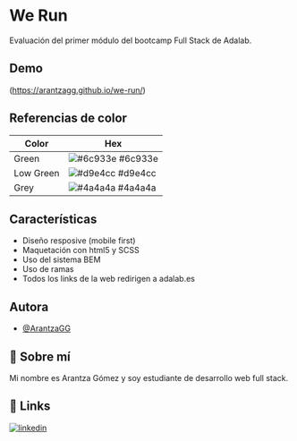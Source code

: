 # We Run

Evaluación del primer módulo del bootcamp Full Stack de Adalab. 


## Demo

(https://arantzagg.github.io/we-run/)

## Referencias de color

| Color             | Hex                                                                |
| ----------------- | ------------------------------------------------------------------ |
| Green | ![#6c933e](https://via.placeholder.com/10/6c933e?text=+) #6c933e|
| Low Green | ![#d9e4cc](https://via.placeholder.com/10/d9e4cc?text=+) #d9e4cc |
| Grey | ![#4a4a4a](https://via.placeholder.com/10/4a4a4a?text=+) #4a4a4a |



 
## Características

- Diseño resposive (mobile first)
- Maquetación con html5 y SCSS
- Uso del sistema BEM 
- Uso de ramas 
- Todos los links de la web redirigen a adalab.es 


## Autora

- [@ArantzaGG](https://www.github.com/ArantzaGG)


## 🚀 Sobre mí
Mi nombre es Arantza Gómez y soy estudiante de desarrollo web full stack. 


## 🔗 Links

[![linkedin](https://img.shields.io/badge/linkedin-0A66C2?style=for-the-badge&logo=linkedin&logoColor=white)](https://www.linkedin.com/in/arantzagomez1212/)

